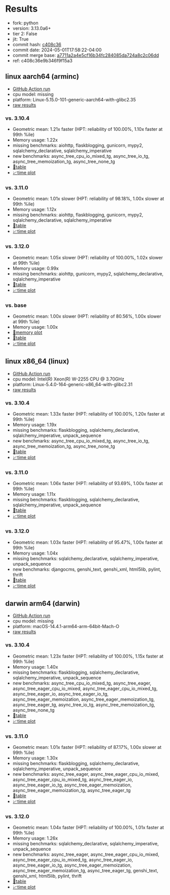 # Results

- fork: python
- version: 3.13.0a6+
- tier 2: False
- jit: True
- commit hash: [c408c36](https://github.com/python/cpython/commit/c408c36)
- commit date: 2024-05-01T17:58:22-04:00
- commit merge base: [a7711a2a4e5cf16b34fc284085da724a8c2c06dd](https://github.com/python/cpython/commit/a7711a2a4e5cf16b34fc284085da724a8c2c06dd)
- ref: c408c36e9b346f9f15a3

## linux aarch64 (arminc)

- [GitHub Action run](https://github.com/faster-cpython/benchmarking/actions/runs/8931584972)
- cpu model: missing
- platform: Linux-5.15.0-101-generic-aarch64-with-glibc2.35
- [raw results](bm-20240501-arminc-aarch64-python-c408c36e9b346f9f15a3-3.13.0a6%2B-c408c36.json)

### vs. 3.10.4

- Geometric mean: 1.21x faster (HPT: reliability of 100.00%, 1.10x faster at 99th %ile)
- Memory usage: 1.22x
- missing benchmarks: aiohttp, flaskblogging, gunicorn, mypy2, sqlalchemy_declarative, sqlalchemy_imperative
- new benchmarks: async_tree_cpu_io_mixed_tg, async_tree_io_tg, async_tree_memoization_tg, async_tree_none_tg
- [📄table](bm-20240501-arminc-aarch64-python-c408c36e9b346f9f15a3-3.13.0a6%2B-c408c36-vs-3.10.4.md)
- [📈time plot](bm-20240501-arminc-aarch64-python-c408c36e9b346f9f15a3-3.13.0a6%2B-c408c36-vs-3.10.4.png)

### vs. 3.11.0

- Geometric mean: 1.01x slower (HPT: reliability of 98.18%, 1.00x slower at 99th %ile)
- Memory usage: 1.12x
- missing benchmarks: aiohttp, flaskblogging, gunicorn, mypy2, sqlalchemy_declarative, sqlalchemy_imperative
- [📄table](bm-20240501-arminc-aarch64-python-c408c36e9b346f9f15a3-3.13.0a6%2B-c408c36-vs-3.11.0.md)
- [📈time plot](bm-20240501-arminc-aarch64-python-c408c36e9b346f9f15a3-3.13.0a6%2B-c408c36-vs-3.11.0.png)

### vs. 3.12.0

- Geometric mean: 1.05x slower (HPT: reliability of 100.00%, 1.02x slower at 99th %ile)
- Memory usage: 0.99x
- missing benchmarks: aiohttp, gunicorn, mypy2, sqlalchemy_declarative, sqlalchemy_imperative
- [📄table](bm-20240501-arminc-aarch64-python-c408c36e9b346f9f15a3-3.13.0a6%2B-c408c36-vs-3.12.0.md)
- [📈time plot](bm-20240501-arminc-aarch64-python-c408c36e9b346f9f15a3-3.13.0a6%2B-c408c36-vs-3.12.0.png)

### vs. base

- Geometric mean: 1.00x slower (HPT: reliability of 80.56%, 1.00x slower at 99th %ile)
- Memory usage: 1.00x
- [🧠memory plot](bm-20240501-arminc-aarch64-python-c408c36e9b346f9f15a3-3.13.0a6%2B-c408c36-vs-base-mem.png)
- [📄table](bm-20240501-arminc-aarch64-python-c408c36e9b346f9f15a3-3.13.0a6%2B-c408c36-vs-base.md)
- [📈time plot](bm-20240501-arminc-aarch64-python-c408c36e9b346f9f15a3-3.13.0a6%2B-c408c36-vs-base.png)

## linux x86_64 (linux)

- [GitHub Action run](https://github.com/faster-cpython/benchmarking/actions/runs/8933042107)
- cpu model: Intel(R) Xeon(R) W-2255 CPU @ 3.70GHz
- platform: Linux-5.4.0-164-generic-x86_64-with-glibc2.31
- [raw results](bm-20240501-linux-x86_64-python-c408c36e9b346f9f15a3-3.13.0a6%2B-c408c36.json)

### vs. 3.10.4

- Geometric mean: 1.33x faster (HPT: reliability of 100.00%, 1.20x faster at 99th %ile)
- Memory usage: 1.19x
- missing benchmarks: flaskblogging, sqlalchemy_declarative, sqlalchemy_imperative, unpack_sequence
- new benchmarks: async_tree_cpu_io_mixed_tg, async_tree_io_tg, async_tree_memoization_tg, async_tree_none_tg
- [📄table](bm-20240501-linux-x86_64-python-c408c36e9b346f9f15a3-3.13.0a6%2B-c408c36-vs-3.10.4.md)
- [📈time plot](bm-20240501-linux-x86_64-python-c408c36e9b346f9f15a3-3.13.0a6%2B-c408c36-vs-3.10.4.png)

### vs. 3.11.0

- Geometric mean: 1.06x faster (HPT: reliability of 93.69%, 1.00x faster at 99th %ile)
- Memory usage: 1.11x
- missing benchmarks: flaskblogging, sqlalchemy_declarative, sqlalchemy_imperative, unpack_sequence
- [📄table](bm-20240501-linux-x86_64-python-c408c36e9b346f9f15a3-3.13.0a6%2B-c408c36-vs-3.11.0.md)
- [📈time plot](bm-20240501-linux-x86_64-python-c408c36e9b346f9f15a3-3.13.0a6%2B-c408c36-vs-3.11.0.png)

### vs. 3.12.0

- Geometric mean: 1.03x faster (HPT: reliability of 95.47%, 1.00x faster at 99th %ile)
- Memory usage: 1.04x
- missing benchmarks: sqlalchemy_declarative, sqlalchemy_imperative, unpack_sequence
- new benchmarks: djangocms, genshi_text, genshi_xml, html5lib, pylint, thrift
- [📄table](bm-20240501-linux-x86_64-python-c408c36e9b346f9f15a3-3.13.0a6%2B-c408c36-vs-3.12.0.md)
- [📈time plot](bm-20240501-linux-x86_64-python-c408c36e9b346f9f15a3-3.13.0a6%2B-c408c36-vs-3.12.0.png)

## darwin arm64 (darwin)

- [GitHub Action run](https://github.com/faster-cpython/benchmarking/actions/runs/8931577407)
- cpu model: missing
- platform: macOS-14.4.1-arm64-arm-64bit-Mach-O
- [raw results](bm-20240501-darwin-arm64-python-c408c36e9b346f9f15a3-3.13.0a6%2B-c408c36.json)

### vs. 3.10.4

- Geometric mean: 1.23x faster (HPT: reliability of 100.00%, 1.15x faster at 99th %ile)
- Memory usage: 1.40x
- missing benchmarks: flaskblogging, sqlalchemy_declarative, sqlalchemy_imperative, unpack_sequence
- new benchmarks: async_tree_cpu_io_mixed_tg, async_tree_eager, async_tree_eager_cpu_io_mixed, async_tree_eager_cpu_io_mixed_tg, async_tree_eager_io, async_tree_eager_io_tg, async_tree_eager_memoization, async_tree_eager_memoization_tg, async_tree_eager_tg, async_tree_io_tg, async_tree_memoization_tg, async_tree_none_tg
- [📄table](bm-20240501-darwin-arm64-python-c408c36e9b346f9f15a3-3.13.0a6%2B-c408c36-vs-3.10.4.md)
- [📈time plot](bm-20240501-darwin-arm64-python-c408c36e9b346f9f15a3-3.13.0a6%2B-c408c36-vs-3.10.4.png)

### vs. 3.11.0

- Geometric mean: 1.01x faster (HPT: reliability of 87.17%, 1.00x slower at 99th %ile)
- Memory usage: 1.30x
- missing benchmarks: flaskblogging, sqlalchemy_declarative, sqlalchemy_imperative, unpack_sequence
- new benchmarks: async_tree_eager, async_tree_eager_cpu_io_mixed, async_tree_eager_cpu_io_mixed_tg, async_tree_eager_io, async_tree_eager_io_tg, async_tree_eager_memoization, async_tree_eager_memoization_tg, async_tree_eager_tg
- [📄table](bm-20240501-darwin-arm64-python-c408c36e9b346f9f15a3-3.13.0a6%2B-c408c36-vs-3.11.0.md)
- [📈time plot](bm-20240501-darwin-arm64-python-c408c36e9b346f9f15a3-3.13.0a6%2B-c408c36-vs-3.11.0.png)

### vs. 3.12.0

- Geometric mean: 1.04x faster (HPT: reliability of 100.00%, 1.01x faster at 99th %ile)
- Memory usage: 1.26x
- missing benchmarks: sqlalchemy_declarative, sqlalchemy_imperative, unpack_sequence
- new benchmarks: async_tree_eager, async_tree_eager_cpu_io_mixed, async_tree_eager_cpu_io_mixed_tg, async_tree_eager_io, async_tree_eager_io_tg, async_tree_eager_memoization, async_tree_eager_memoization_tg, async_tree_eager_tg, genshi_text, genshi_xml, html5lib, pylint, thrift
- [📄table](bm-20240501-darwin-arm64-python-c408c36e9b346f9f15a3-3.13.0a6%2B-c408c36-vs-3.12.0.md)
- [📈time plot](bm-20240501-darwin-arm64-python-c408c36e9b346f9f15a3-3.13.0a6%2B-c408c36-vs-3.12.0.png)

